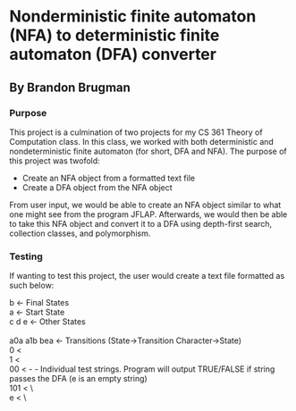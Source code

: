 # Nonderministic finite automaton (NFA) to deterministic finite automaton (DFA) converter
## By Brandon Brugman

### Purpose
This project is a culmination of two projects for my CS 361 Theory of Computation class. In this class, we worked with both deterministic and nondeterministic finite automaton (for short, DFA and NFA). The purpose of this project was twofold:

- Create an NFA object from a formatted text file
- Create a DFA object from the NFA object

From user input, we would be able to create an NFA object similar to what one might see from the program JFLAP. Afterwards, we would then be able to take this NFA object and convert it to a DFA using depth-first search, collection classes, and polymorphism. 

### Testing

If wanting to test this project, the user would create a text file formatted as such below:


b                   <- Final States\
a                   <- Start State\
c d e               <- Other States\
\
a0a a1b bea         <- Transitions (State->Transition Character->State)\
0                   < \
1                   < \
00                  < - - Individual test strings. Program will output TRUE/FALSE if string passes the DFA (e is an empty string) \
101                 < \  
e                   < \
